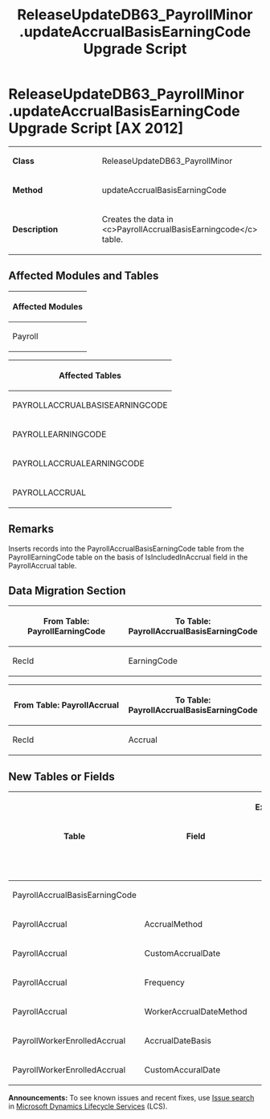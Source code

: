 ﻿---
title: ReleaseUpdateDB63_PayrollMinor .updateAccrualBasisEarningCode Upgrade Script
TOCTitle: ReleaseUpdateDB63_PayrollMinor .updateAccrualBasisEarningCode Upgrade Script
ms:assetid: 3c670f33-d414-c469-843d-8246ceb047dd
ms:mtpsurl: https://msdn.microsoft.com/en-us/library/Dn702717(v=AX.60)
ms:contentKeyID: 65236173
ms.date: 05/18/2015
mtps_version: v=AX.60
---

# ReleaseUpdateDB63\_PayrollMinor .updateAccrualBasisEarningCode Upgrade Script [AX 2012]


<table>
<colgroup>
<col style="width: 50%" />
<col style="width: 50%" />
</colgroup>
<tbody>
<tr class="odd">
<td><p><strong>Class</strong></p></td>
<td><p>ReleaseUpdateDB63_PayrollMinor</p></td>
</tr>
<tr class="even">
<td><p><strong>Method</strong></p></td>
<td><p>updateAccrualBasisEarningCode</p></td>
</tr>
<tr class="odd">
<td><p><strong>Description</strong></p></td>
<td><p>Creates the data in &lt;c&gt;PayrollAccrualBasisEarningcode&lt;/c&gt; table.</p></td>
</tr>
</tbody>
</table>


## Affected Modules and Tables

<table>
<colgroup>
<col style="width: 100%" />
</colgroup>
<thead>
<tr class="header">
<th><p>Affected Modules</p></th>
</tr>
</thead>
<tbody>
<tr class="odd">
<td><p>Payroll</p></td>
</tr>
</tbody>
</table>


<table>
<colgroup>
<col style="width: 100%" />
</colgroup>
<thead>
<tr class="header">
<th><p>Affected Tables</p></th>
</tr>
</thead>
<tbody>
<tr class="odd">
<td><p>PAYROLLACCRUALBASISEARNINGCODE</p></td>
</tr>
<tr class="even">
<td><p>PAYROLLEARNINGCODE</p></td>
</tr>
<tr class="odd">
<td><p>PAYROLLACCRUALEARNINGCODE</p></td>
</tr>
<tr class="even">
<td><p>PAYROLLACCRUAL</p></td>
</tr>
</tbody>
</table>


## Remarks

Inserts records into the PayrollAccrualBasisEarningCode table from the PayrollEarningCode table on the basis of IsIncludedInAccrual field in the PayrollAccrual table.

## Data Migration Section

<table>
<colgroup>
<col style="width: 50%" />
<col style="width: 50%" />
</colgroup>
<thead>
<tr class="header">
<th><p>From Table: PayrollEarningCode</p></th>
<th><p>To Table: PayrollAccrualBasisEarningCode</p></th>
</tr>
</thead>
<tbody>
<tr class="odd">
<td><p>RecId</p></td>
<td><p>EarningCode</p></td>
</tr>
</tbody>
</table>


<table>
<colgroup>
<col style="width: 50%" />
<col style="width: 50%" />
</colgroup>
<thead>
<tr class="header">
<th><p>From Table: PayrollAccrual</p></th>
<th><p>To Table: PayrollAccrualBasisEarningCode</p></th>
</tr>
</thead>
<tbody>
<tr class="odd">
<td><p>RecId</p></td>
<td><p>Accrual</p></td>
</tr>
</tbody>
</table>


## New Tables or Fields

<table>
<colgroup>
<col style="width: 33%" />
<col style="width: 33%" />
<col style="width: 33%" />
</colgroup>
<thead>
<tr class="header">
<th><p>Table</p></th>
<th><p>Field</p></th>
<th><p>Extended Data Type</p>
<p>-or- Base Enum</p></th>
</tr>
</thead>
<tbody>
<tr class="odd">
<td><p>PayrollAccrualBasisEarningCode</p></td>
<td><p></p></td>
<td><p></p></td>
</tr>
<tr class="even">
<td><p>PayrollAccrual</p></td>
<td><p>AccrualMethod</p></td>
<td><p></p></td>
</tr>
<tr class="odd">
<td><p>PayrollAccrual</p></td>
<td><p>CustomAccrualDate</p></td>
<td><p></p></td>
</tr>
<tr class="even">
<td><p>PayrollAccrual</p></td>
<td><p>Frequency</p></td>
<td><p></p></td>
</tr>
<tr class="odd">
<td><p>PayrollAccrual</p></td>
<td><p>WorkerAccrualDateMethod</p></td>
<td><p></p></td>
</tr>
<tr class="even">
<td><p>PayrollWorkerEnrolledAccrual</p></td>
<td><p>AccrualDateBasis</p></td>
<td><p></p></td>
</tr>
<tr class="odd">
<td><p>PayrollWorkerEnrolledAccrual</p></td>
<td><p>CustomAccuralDate</p></td>
<td><p></p></td>
</tr>
</tbody>
</table>

  
**Announcements:** To see known issues and recent fixes, use [Issue search](http://go.microsoft.com/fwlink/?linkid=389258) in [Microsoft Dynamics Lifecycle Services](http://go.microsoft.com/fwlink/?linkid=306505) (LCS).

